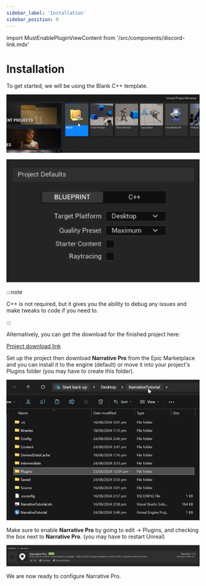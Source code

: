 ```yaml
---
sidebar_label: 'Installation'
sidebar_position: 0
---
```

import MustEnablePluginViewContent from '/src/components/discord-link.mdx'

# Installation

To get started, we will be using the Blank C++ template.

![BlankProject.png](/img/pro/Installation/BlankProject.png)

![ProjectDefaults.png](/img/pro/Installation/ProjectDefaults.png)

:::note

C++ is not required, but it gives you the ability to debug any issues and make tweaks to code if you need to.

:::

Alternatively, you can get the download for the finished project here:

[Project download link](https://drive.google.com/file/d/13DEqLIAsWdYjNCNcDfUGF7Dd_cP0adHG/view)

Set up the project then download **Narrative Pro** from the Epic Marketplace and you can install it to the engine (default) or move it into your project's Plugins folder (you may have to create this folder).

![PluginsFolder.png](/img/pro/Installation/PluginsFolder.png)

Make sure to enable **Narrative Pro** by going to edit -> Plugins, and checking the box next to **Narrative Pro**. (you may have to restart Unreal)

![ProPluginsEnabled.png](/img/pro/Installation/ProPluginsEnabled.png)

We are now ready to configure Narrative Pro.

<MustEnablePluginViewContent/>